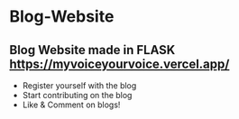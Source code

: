 # Blog-Website

## Blog Website made in FLASK  https://myvoiceyourvoice.vercel.app/

* Register yourself with the blog
* Start contributing on the blog
* Like & Comment on blogs!
